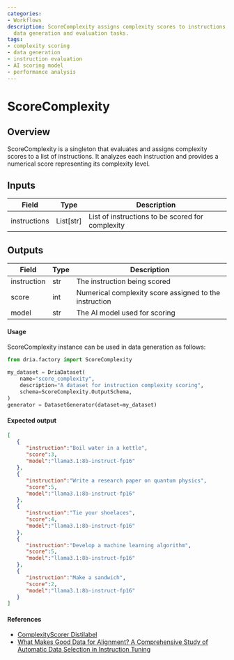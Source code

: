 ```yaml
---
categories:
- Workflows
description: ScoreComplexity assigns complexity scores to instructions, aiding in
  data generation and evaluation tasks.
tags:
- complexity scoring
- data generation
- instruction evaluation
- AI scoring model
- performance analysis
---
```


# ScoreComplexity

## Overview
ScoreComplexity is a singleton that evaluates and assigns complexity scores to a list of instructions. It analyzes each instruction and provides a numerical score representing its complexity level.

## Inputs
| Field | Type | Description |
|-------|------|-------------|
| instructions | List[str] | List of instructions to be scored for complexity |

## Outputs
| Field | Type | Description |
|-------|------|-------------|
| instruction | str | The instruction being scored |
| score | int | Numerical complexity score assigned to the instruction |
| model | str | The AI model used for scoring |

#### Usage

ScoreComplexity instance can be used in data generation as follows:

```python
from dria.factory import ScoreComplexity

my_dataset = DriaDataset(
    name="score_complexity",
    description="A dataset for instruction complexity scoring",
    schema=ScoreComplexity.OutputSchema,
)
generator = DatasetGenerator(dataset=my_dataset)
```

#### Expected output

```json
[
   {
      "instruction":"Boil water in a kettle",
      "score":3,
      "model":"llama3.1:8b-instruct-fp16"
   },
   {
      "instruction":"Write a research paper on quantum physics",
      "score":5,
      "model":"llama3.1:8b-instruct-fp16"
   },
   {
      "instruction":"Tie your shoelaces",
      "score":4,
      "model":"llama3.1:8b-instruct-fp16"
   },
   {
      "instruction":"Develop a machine learning algorithm",
      "score":5,
      "model":"llama3.1:8b-instruct-fp16"
   },
   {
      "instruction":"Make a sandwich",
      "score":2,
      "model":"llama3.1:8b-instruct-fp16"
   }
]
```

#### References
- [ComplexityScorer Distilabel](https://distilabel.argilla.io/latest/components-gallery/tasks/complexityscorer)
- [What Makes Good Data for Alignment? A Comprehensive Study of Automatic Data Selection in Instruction Tuning](https://arxiv.org/abs/2312.15685)